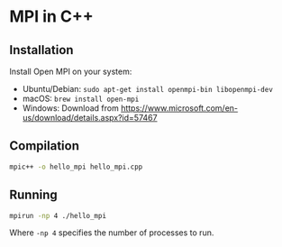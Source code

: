 # MPI in C++

## Installation

Install Open MPI on your system:
- Ubuntu/Debian: `sudo apt-get install openmpi-bin libopenmpi-dev`
- macOS: `brew install open-mpi`
- Windows: Download from https://www.microsoft.com/en-us/download/details.aspx?id=57467

## Compilation

```bash
mpic++ -o hello_mpi hello_mpi.cpp
```

## Running

```bash
mpirun -np 4 ./hello_mpi
```

Where `-np 4` specifies the number of processes to run.
